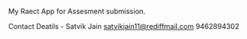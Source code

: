 My Raect App for Assesment submission.

Contact Deatils - 
Satvik Jain
satvikjain11@rediffmail.com
9462894302
